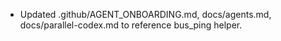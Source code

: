 - Updated .github/AGENT_ONBOARDING.md, docs/agents.md, docs/parallel-codex.md to reference bus_ping helper.
